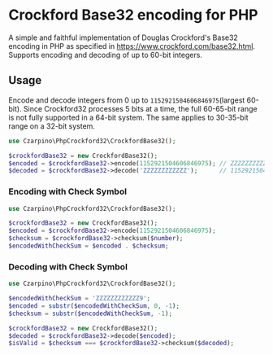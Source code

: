 # Crockford Base32 encoding for PHP

A simple and faithful implementation of Douglas Crockford's Base32 encoding in PHP as specified in https://www.crockford.com/base32.html. Supports encoding and decoding of up to 60-bit integers.

## Usage
Encode and decode integers from 0 up to `1152921504606846975`(largest 60-bit). Since Crockford32 processes 5 bits at a time, the full 60-65-bit range is not fully supported in a 64-bit system. The same applies to 30-35-bit range on a 32-bit system.

```php
use Czarpino\PhpCrockford32\CrockfordBase32();

$crockfordBase32 = new CrockfordBase32();
$encoded = $crockfordBase32->encode(1152921504606846975); // ZZZZZZZZZZZZ
$decoded = $crockfordBase32->decode('ZZZZZZZZZZZZ');      // 1152921504606846975
```

### Encoding with Check Symbol

```php
use Czarpino\PhpCrockford32\CrockfordBase32();

$crockfordBase32 = new CrockfordBase32();
$encoded = $crockfordBase32->encode(1152921504606846975);
$checksum = $crockfordBase32->checksum($number);
$encodedWithCheckSum = $encoded . $checksum;
```

### Decoding with Check Symbol

```php
use Czarpino\PhpCrockford32\CrockfordBase32();

$encodedWithCheckSum = 'ZZZZZZZZZZZZ9';
$encoded = substr($encodedWithCheckSum, 0, -1);
$checksum = substr($encodedWithCheckSum, -1);

$crockfordBase32 = new CrockfordBase32();
$decoded = $crockfordBase32->decode($encoded);
$isValid = $checksum === $crockfordBase32->checksum($decoded);
```